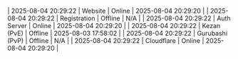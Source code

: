 | 2025-08-04 20:29:22 | Website | Online | 2025-08-04 20:29:20 |
| 2025-08-04 20:29:22 | Registration | Offline | N/A |
| 2025-08-04 20:29:22 | Auth Server | Online | 2025-08-04 20:29:20 |
| 2025-08-04 20:29:22 | Kezan (PvE) | Offline | 2025-08-03 17:58:02 |
| 2025-08-04 20:29:22 | Gurubashi (PvP) | Offline | N/A |
| 2025-08-04 20:29:22 | Cloudflare | Online | 2025-08-04 20:29:20 |

